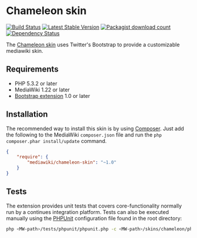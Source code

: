# Chameleon skin
[![Build Status](https://travis-ci.org/wikimedia/mediawiki-skins-chameleon.svg?branch=master)](https://travis-ci.org/wikimedia/mediawiki-skins-chameleon)
[![Latest Stable Version](https://poser.pugx.org/mediawiki/chameleon-skin/version.png)](https://packagist.org/packages/mediawiki/chameleon-skin)
[![Packagist download count](https://poser.pugx.org/mediawiki/chameleon-skin/d/total.png)](https://packagist.org/packages/mediawiki/chameleon-skin)
[![Dependency Status](https://www.versioneye.com/php/mediawiki:chameleon-skin/badge.png)](https://www.versioneye.com/php/mediawiki:chameleon-skin)

The [Chameleon skin][mw-chameleon-skin] uses Twitter's Bootstrap to provide a customizable mediawiki skin.

## Requirements

- PHP 5.3.2 or later
- MediaWiki 1.22 or later
- [Bootstrap extension][mw-bootstrap] 1.0 or later

## Installation

The recommended way to install this skin is by using [Composer][composer]. Just add the following to the MediaWiki `composer.json` file and run the `php composer.phar install/update` command.

```json
{
	"require": {
		"mediawiki/chameleon-skin": "~1.0"
	}
}
```

## Tests

The extension provides unit tests that covers core-functionality normally run by a continues integration platform. Tests can also be executed manually using the [PHPUnit][mw-testing] configuration file found in the root directory:
```sh
php <MW-path>/tests/phpunit/phpunit.php -c <MW-path>/skins/chameleon/phpunit.xml.dist --group skins-chameleon
```

[mw-chameleon-skin]: https://www.mediawiki.org/wiki/Skin:Chameleon
[mw-bootstrap]: https://www.mediawiki.org/wiki/Extension:Bootstrap
[mw-testing]: https://www.mediawiki.org/wiki/Manual:PHP_unit_testing
[composer]: https://getcomposer.org/
